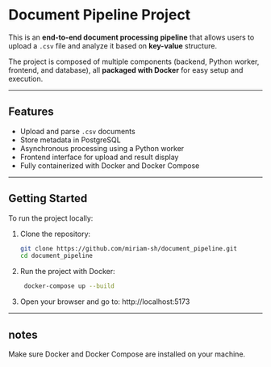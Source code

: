 # Document Pipeline Project

This is an **end-to-end document processing pipeline** that allows users to upload a `.csv` file and analyze it based on **key-value** structure.

The project is composed of multiple components (backend, Python worker, frontend, and database), all **packaged with Docker** for easy setup and execution.

---

## Features

- Upload and parse `.csv` documents
- Store metadata in PostgreSQL
- Asynchronous processing using a Python worker
- Frontend interface for upload and result display
- Fully containerized with Docker and Docker Compose

---

## Getting Started

To run the project locally:

1. Clone the repository:
   ```bash
   git clone https://github.com/miriam-sh/document_pipeline.git
   cd document_pipeline

2. Run the project with Docker:
   ```bash
    docker-compose up --build

3. Open your browser and go to: http://localhost:5173

---

## notes

Make sure Docker and Docker Compose are installed on your machine.
